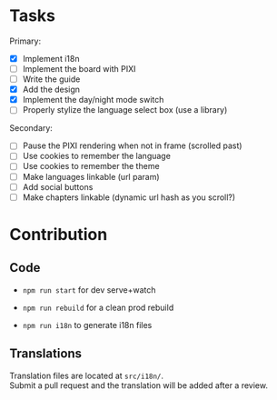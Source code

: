 # Tasks

Primary:

- [x] Implement i18n
- [ ] Implement the board with PIXI
- [ ] Write the guide
- [x] Add the design
- [x] Implement the day/night mode switch
- [ ] Properly stylize the language select box (use a library)

Secondary:

- [ ] Pause the PIXI rendering when not in frame (scrolled past)
- [ ] Use cookies to remember the language
- [ ] Use cookies to remember the theme
- [ ] Make languages linkable (url param)
- [ ] Add social buttons
- [ ] Make chapters linkable (dynamic url hash as you scroll?)

# Contribution

## Code

- `npm run start` for dev serve+watch

- `npm run rebuild` for a clean prod rebuild

- `npm run i18n` to generate i18n files

## Translations

Translation files are located at `src/i18n/`.  
Submit a pull request and the translation will be added after a review.